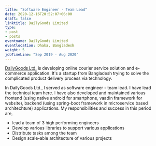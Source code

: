 ```yaml
---
title: "Software Engineer - Team Lead"
date: 2020-12-16T20:52:07+06:00
draft: false
linktitle: DailyGoods Limited
type:
- post
- posts
eventname: DailyGoods Limited
eventlocation: Dhaka, Bangladesh 
weight: 5
jobTimeLine: "Sep 2019 - Aug 2020"
---
```


[DailyGoods Ltd.](http://deliman.xyz/) is developing online courier service solution and e-commerce application. It's a startup from Bangladesh trying to solve the complicated product delivery process via technology.

In DailyGoods Ltd., I served as software engineer - team lead. I have lead the technical team here. I have also developed and maintained various frontend (using native android for smartphone, vaadin framework for website), backend (using spring-boot framework in microservice based architechture) applications. My responsibilities and success in this period are,

- lead a team of 3 high performing engineers
- Develop various libraries to support various applications
- Distribute tasks among the team
- Design scale-able architecture of various projects